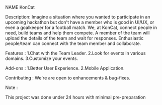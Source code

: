 NAME
KonCat

Description:
Imagine a situation where you wanted to participate in an upcoming hackathon but don't have a member who is good in UI/UX, or even a goalkeeper for a football match.
We, at KonCat, connect people in need, build teams and help them compete.
A member of the team will upload the details of the team and wait for responses. Enthusiastic people/team can connect with the team member and collaborate.

Features :
1.Chat with the Team Leader.
2.Look for events in various domains.
3.Customize your events.


Add-ons :
1.Better User Experience.
2.Mobile Application.


Contributing :
We're are open to enhancements & bug-fixes.

Note :

This project was done under 24 hours with minimal pre-preparation
